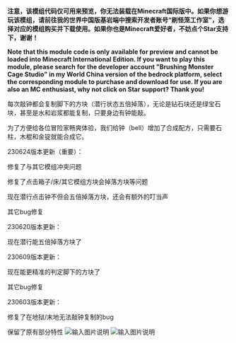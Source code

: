  **注意，该模组代码仅可用来预览，你无法装载在Minecraft国际版中。如果你想游玩该模组，请前往我的世界中国版基岩端中搜索开发者账号“刷怪笼工作室”，选择对应的模组购买并下载使用。如果你也是Minecraft爱好者，不妨点个Star支持下，谢谢！** 

**Note that this module code is only available for preview and cannot be loaded into Minecraft International Edition. If you want to play this module, please search for the developer account "Brushing Monster Cage Studio" in my World China version of the bedrock platform, select the corresponding module to purchase and download for use. If you are also an MC enthusiast, why not click on Star support? Thank you!**

每次敲钟都会复制脚下的方块（潜行状态五倍掉落），无论是钻石块还是绿宝石块，甚至是水和岩浆都能复制，只要身边有钟能敲。



为了方便给各位冒险家畅爽体验，我们给钟（bell）增加了合成配方，只需要石柱，木棍和金锭就能合成它。



230624版本更新（重要）：

修复了与其它模组冲突问题

修复了点击箱子/床/其它模组方块会掉落方块等问题

现在潜行点击钟不但会五倍掉落方块，还会有额外的叮当声

其它bug修复



230620版本更新：

现在潜行能五倍掉落方块了



230609版本更新：

现在能更精准的判定脚下的方块了

其它bug修复



230603版本更新：

修复了在地狱/末地无法敲钟复制的bug

保留了原有部分特性
![输入图片说明](https://foruda.gitee.com/images/1690272689732148420/52c62cea_11180561.png "bell1.png")
![输入图片说明](https://foruda.gitee.com/images/1690272700614311377/e0b5f8ad_11180561.png "bell2.png")